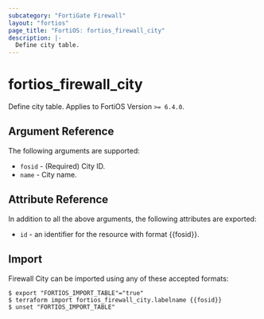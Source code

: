```yaml
---
subcategory: "FortiGate Firewall"
layout: "fortios"
page_title: "FortiOS: fortios_firewall_city"
description: |-
  Define city table.
---
```


# fortios_firewall_city
Define city table. Applies to FortiOS Version `>= 6.4.0`.

## Argument Reference

The following arguments are supported:

* `fosid` - (Required) City ID.
* `name` - City name.


## Attribute Reference

In addition to all the above arguments, the following attributes are exported:
* `id` - an identifier for the resource with format {{fosid}}.

## Import

Firewall City can be imported using any of these accepted formats:
```
$ export "FORTIOS_IMPORT_TABLE"="true"
$ terraform import fortios_firewall_city.labelname {{fosid}}
$ unset "FORTIOS_IMPORT_TABLE"
```
